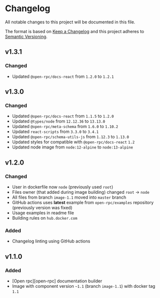 # Changelog

All notable changes to this project will be documented in this file.

The format is based on [Keep a Changelog][keepachangelog] and this project adheres to [Semantic Versioning][semver].

## v1.3.1

### Changed

- Updated `@open-rpc/docs-react` from `1.2.0` to `1.2.1`

## v1.3.0

### Changed

- Updated `@open-rpc/docs-react` from `1.1.5` to `1.2.0`
- Updated `@types/node` from `12.12.36` to `13.13.0`
- Updated `@open-rpc/meta-schema` from `1.6.0` to `1.10.2`
- Updated `react-scripts` from `3.3.0` to `3.4.1`
- Updated `@open-rpc/schema-utils-js` from `1.12.3` to `1.13.0`
- Updated styles for compatible with `@open-rpc/docs-react` `1.2`
- Updated node image from `node:12-alpine` to `node:13-alpine`

## v1.2.0

### Changed

- User in dockerfile now `node` (previously used `root`)
- Files owner (that added during image building) changed `root` &rarr; `node`
- All files from branch `image-1.1` moved into `master` branch
- GitHub actions uses **latest** example from `open-rpc/examples` repository (previously version was fixed)
- Usage examples in readme file
- Building rules on `hub.docker.com`

### Added

- Changelog linting using GitHub actions

## v1.1.0

### Added

- [Open rpc][open-rpc] documentation builder
- Image with component version `~1.1` (branch `image-1.1`) with docker tag `1.1`

[keepachangelog]:https://keepachangelog.com/en/1.0.0/
[semver]:https://semver.org/spec/v2.0.0.html
